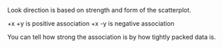 Look direction is based on strength and form of the scatterplot. 

+x +y is positive association
+x -y is negative association

You can tell how strong the association is by how tightly packed data is.
